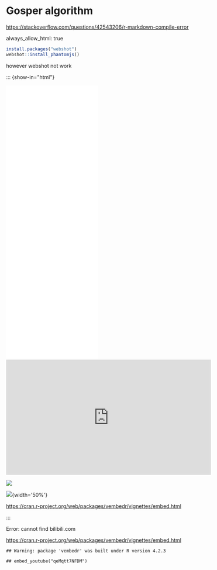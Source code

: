 # Gosper algorithm

https://stackoverflow.com/questions/42543206/r-markdown-compile-error

always_allow_html: true


```r
install.packages("webshot")
webshot::install_phantomjs()
```

however webshot not work

::: {show-in="html"}

<iframe src="//player.bilibili.com/player.html?bvid=BV1ZX4y1o7EB" scrolling="no" border="0" frameborder="no" framespacing="0" allowfullscreen="true" style="width:50%"> </iframe>

<iframe src="//player.bilibili.com/player.html?bvid=BV1ZX4y1o7EB&high_quality=1&autoplay=false" scrolling="no" border="0" frameborder="no" framespacing="0" allowfullscreen="true" style="width:50%; height:600px"> </iframe>

<iframe width="560" height="315" src="https://www.youtube.com/embed/qeMqtt7NFDM" frameborder="0" allowfullscreen></iframe>

![](https://www.youtube.com/watch?v=qeMqtt7NFDM)

![](https://www.youtube.com/watch?v=qeMqtt7NFDM){width='50%'}

https://cran.r-project.org/web/packages/vembedr/vignettes/embed.html


:::

Error: cannot find bilibili.com
<!-- ```{r, echo=FALSE}
library("vembedr")
embed_url("https://www.bilibili.com/video/BV1ZX4y1o7EB")
``` -->

https://cran.r-project.org/web/packages/vembedr/vignettes/embed.html




```
## Warning: package 'vembedr' was built under R version 4.2.3
```

```
## embed_youtube("qeMqtt7NFDM")
```
